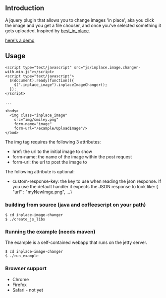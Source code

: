 ## Introduction


A jquery plugin that allows you to change images 'in place', aka you click the image and you get a file chooser, and once you've selected something it gets uploaded.
Inspired by [best_in_place](https://github.com/bernat/best_in_place).


[here's a demo](http://edeustace.com/inplace/)

## Usage

    <script type="text/javascript" src="js/inplace.image.changer-with.min.js"></script>
    <script type="text/javascript">
      $(document).ready(function(){
        $(".inplace_image").inplaceImageChanger();
      });
    </script>

    ...
    
    <body>
      <img class="inplace_image"
        src="img/smiley.png"
        form-name="image"
        form-url="/example/UploadImage"/>
    </bod>
    
The img tag requires the following 3 attributes:

* href: the url to the initial image to show
* form-name: the name of the image within the post request
* form-url: the url to post the image to

The following attribute is optional: 

* custom-response-key: the key to use when reading the json response. If you use the default handler it expects the JSON response to look like: 
    { "url" : "myNewImge.png", ...}

### building from source (java and coffeescript on your path)
    $ cd inplace-image-changer
    $ ./create_js_libs


### Running the example (needs maven)
The example is a self-contained webapp that runs on the jetty server.

    $ cd inplace-image-changer
    $ ./run_example
    
### Browser support

* Chrome
* Firefox
* Safari - not yet
    
